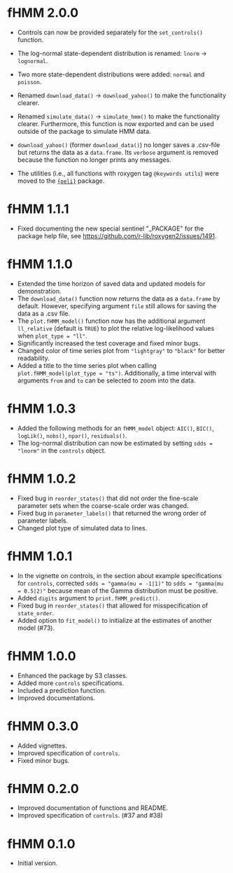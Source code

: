 # fHMM 2.0.0

* Controls can now be provided separately for the `set_controls()` function.

* The log-normal state-dependent distribution is renamed: `lnorm` -> `lognormal`.

* Two more state-dependent distributions were added: `normal` and `poisson`.

* Renamed `download_data()` -> `download_yahoo()` to make the functionality clearer.

* Renamed `simulate_data()` -> `simulate_hmm()` to make the functionality clearer. Furthermore, this function is now exported and can be used outside of the package to simulate HMM data.

* `download_yahoo()` (former `download_data()`) no longer saves a .csv-file but returns the data as a `data.frame`. Its `verbose` argument is removed because the function no longer prints any messages.

* The utilities (i.e., all functions with roxygen tag `@keywords utils`) were moved to the [`{oeli}`](https://loelschlaeger.de/oeli/) package.

# fHMM 1.1.1

* Fixed documenting the new special sentinel "_PACKAGE" for the package help file, see https://github.com/r-lib/roxygen2/issues/1491.

# fHMM 1.1.0

* Extended the time horizon of saved data and updated models for demonstration.
* The `download_data()` function now returns the data as a `data.frame` by default. However, specifying argument `file` still allows for saving the data as a .csv file.
* The `plot.fHMM_model()` function now has the additional argument `ll_relative` (default is `TRUE`) to plot the relative log-likelihood values when `plot_type = "ll"`.
* Significantly increased the test coverage and fixed minor bugs.
* Changed color of time series plot from `"lightgray"` to `"black"` for better readability.
* Added a title to the time series plot when calling `plot.fHMM_model(plot_type = "ts")`. Additionally, a time interval with arguments `from` and `to` can be selected to zoom into the data.

# fHMM 1.0.3

* Added the following methods for an `fHMM_model` object: `AIC()`, `BIC()`, `logLik()`, `nobs()`, `npar()`, `residuals()`.
* The log-normal distribution can now be estimated by setting `sdds = "lnorm"` in the `controls` object.

# fHMM 1.0.2

* Fixed bug in `reorder_states()` that did not order the fine-scale parameter sets when the coarse-scale order was changed.
* Fixed bug in `parameter_labels()` that returned the wrong order of parameter labels.
* Changed plot type of simulated data to lines.

# fHMM 1.0.1

* In the vignette on controls, in the section about example specifications for `controls`, corrected `sdds = "gamma(mu = -1|1)"` to `sdds = "gamma(mu = 0.5|2)"` because mean of the Gamma distribution must be positive.
* Added `digits` argument to `print.fHMM_predict()`.
* Fixed bug in `reorder_states()` that allowed for misspecification of `state_order`.
* Added option to `fit_model()` to initialize at the estimates of another model (#73).

# fHMM 1.0.0

* Enhanced the package by S3 classes.
* Added more `controls` specifications.
* Included a prediction function.
* Improved documentations.

# fHMM 0.3.0

* Added vignettes.
* Improved specification of `controls`.
* Fixed minor bugs.

# fHMM 0.2.0

* Improved documentation of functions and README.
* Improved specification of `controls`. (#37 and #38)

# fHMM 0.1.0

* Initial version.